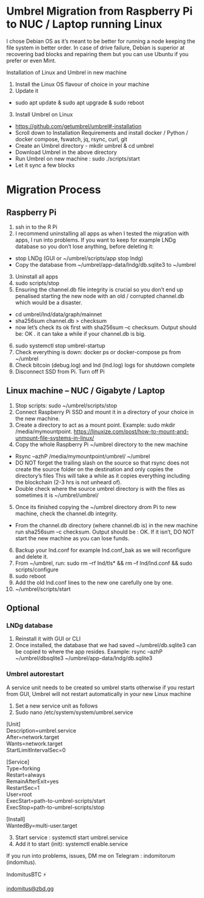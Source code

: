 # Umbrel Migration from Raspberry Pi to NUC / Laptop running Linux

I chose Debian OS as it’s meant to be better for running a node keeping the file system in better order. In case of drive failure, Debian is superior at recovering bad blocks and repairing them but you can use Ubuntu if you prefer or even Mint.

Installation of Linux and Umbrel in new machine

1.	Install the Linux OS flavour of choice in your machine 
2.	Update it  
- sudo apt update & sudo apt upgrade & sudo reboot
3.	Install Umbrel on Linux 
- https://github.com/getumbrel/umbrel#-installation
- Scroll down to Installation Requirements and install docker / Python / docker compose, fswatch, jq, rsync, curl, git
- Create an Umbrel directory - mkdir umbrel & cd umbrel
- Download Umbrel in the above directory
- Run Umbrel on new machine : sudo ./scripts/start
- Let it sync a few blocks

# Migration Process

## Raspberry Pi

1.	ssh in to the R Pi
2.	I recommend uninstalling all apps as when I tested the migration with apps, I run into problems. If you want to keep for example LNDg database so you don’t lose  anything, before deleting it:
- stop LNDg (GUI or ~/umbrel/scripts/app stop lndg)
- Copy the database from ~/umbrel/app-data/lndg/db.sqlite3 to ~/umbrel
3.	Uninstall all apps
4.	sudo scripts/stop 
5.	Ensuring the channel.db file integrity is crucial so you don’t end up penalised starting the new node with an old / corrupted channel.db which would be a disaster.
- cd umbrel/lnd/data/graph/mainnet
- sha256sum channel.db > checksum
- now let’s check its ok first with sha256sum –c checksum. Output should be: OK . it can take a while if your channel.db is big.
6.	sudo systemctl stop umbrel-startup
7.	Check everything is down: docker ps or docker-compose ps from ~/umbrel
8.	Check bitcoin (debug.log) and lnd (lnd.log) logs for shutdown complete
9.	Disconnect SSD from Pi. Turn off Pi

## Linux machine – NUC / Gigabyte / Laptop

1.	Stop scripts: sudo ~/umbrel/scripts/stop
2.	Connect Raspberry Pi SSD and mount it in a directory of your choice in the new machine.
3.	Create a directory to act as a mount point. Example: sudo mkdir /media/mymountpoint. https://linuxize.com/post/how-to-mount-and-unmount-file-systems-in-linux/
4.	Copy the whole Raspberry Pi ~/umbrel directory to the new machine
- Rsync –azhP /media/mymountpoint/umbrel/   ~/umbrel 
- DO NOT forget the trailing slash on the source so that rsync does not create the source folder on the destination and only copies the directory’s files
    This will take a while as it copies everything including the blockchain (2-3 hrs is not unheard of). 
- Double check where the source umbrel directory is with the files as sometimes it is ~/umbrel/umbrel/
5. Once its finished copying the ~/umbrel directory drom Pi to new machine, check the channel.db integrity. 
- From the channel.db directory (where channel.db is) in the new machine run sha256sum –c checksum. Output should be : OK. If it isn’t, DO NOT start the new machine as you can lose funds.
6.	Backup your lnd.conf for example lnd.conf_bak as we will reconfigure and delete it. 
7.	From ~/umbrel, run: sudo rm –rf lnd/tls* && rm –f lnd/lnd.conf && sudo scripts/configure
8.	sudo reboot 
9.	Add the old lnd.conf lines to the new one carefully one by one.
10.	~/umbrel/scripts/start

## Optional

### LNDg database

1.	Reinstall it with GUI or CLI
2.	Once installed, the database that we had saved ~/umbrel/db.sqlite3 can be copied to where the app resides. Example: rsync –azhP ~/umbrel/dbsqlite3 ~/umbrel/app-data/lndg/db.sqlite3

### Umbrel autorestart 

A service unit needs to be created so umbrel starts otherwise if you restart from GUI, Umbrel will not restart automatically in your new Linux machine

1.	Set a new service unit as follows 
2.	Sudo nano /etc/system/system/umbrel.service

[Unit]  
Description=umbrel.service  
After=network.target  
Wants=network.target  
StartLimitIntervalSec=0

[Service]  
Type=forking  
Restart=always  
RemainAfterExit=yes  
RestartSec=1  
User=root  
ExecStart=path-to-umbrel-scripts/start  
ExecStop=path-to-umbrel-scripts/stop

[Install]  
WantedBy=multi-user.target


3.	Start service : systemctl start umbrel.service
4.	Add it to start (init): systemctl enable.service

If you run into problems, issues, DM me on Telegram : indomitorum (indomitus).

IndomitusBTC ⚡

indomitus@zbd.gg






